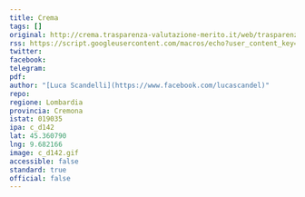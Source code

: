 ```yaml
---
title: Crema
tags: []
original: http://crema.trasparenza-valutazione-merito.it/web/trasparenza/papca-ap/-/papca/igrid/1489180872/1489180071
rss: https://script.googleusercontent.com/macros/echo?user_content_key=nocCnBKmQCK_GVB8V803X8jOtqsOM6aPAEgtva-ffQT96Lcj_m7qLPyQmke-wt5L55njDP3MkV1wj12jZnIwN3Nz5ixemA3xm5_BxDlH2jW0nuo2oDemN9CCS2h10ox_1xSncGQajx_ryfhECjZEnPlcxsZeAlbjZ9bpyoFG87FSH54-yXa7sv0elf_nGs_ewtHBnTAr6C28mzDTCqnGIg&lib=MwTtM1fYkupkTduWF1fAPjX_8p-fAkEuh
twitter: 
facebook: 
telegram: 
pdf: 
author: "[Luca Scandelli](https://www.facebook.com/lucascandel)"
repo: 
regione: Lombardia
provincia: Cremona
istat: 019035
ipa: c_d142
lat: 45.360790
lng: 9.682166
image: c_d142.gif
accessible: false
standard: true
official: false
---
```

